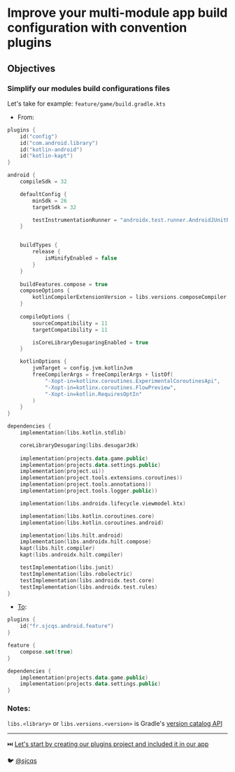 # Improve your multi-module app build configuration with convention plugins
## Objectives

### Simplify our modules build configurations files
Let's take for example: `feature/game/build.gradle.kts`
- From: 
``` kotlin
plugins {
    id("config")
    id("com.android.library")
    id("kotlin-android")
    id("kotlin-kapt")
}

android {
    compileSdk = 32

    defaultConfig {
        minSdk = 26
        targetSdk = 32

        testInstrumentationRunner = "androidx.test.runner.AndroidJUnitRunner"
    }


    buildTypes {
        release {
            isMinifyEnabled = false
        }
    }
    
    buildFeatures.compose = true
    composeOptions {
        kotlinCompilerExtensionVersion = libs.versions.composeCompiler.get()
    }
    
    compileOptions {
        sourceCompatibility = 11
        targetCompatibility = 11

        isCoreLibraryDesugaringEnabled = true
    }

    kotlinOptions {
        jvmTarget = config.jvm.kotlinJvm
        freeCompilerArgs = freeCompilerArgs + listOf(
            "-Xopt-in=kotlinx.coroutines.ExperimentalCoroutinesApi",
            "-Xopt-in=kotlinx.coroutines.FlowPreview",
            "-Xopt-in=kotlin.RequiresOptIn"
        )
    }
}

dependencies {
    implementation(libs.kotlin.stdlib)

    coreLibraryDesugaring(libs.desugarJdk)
    
    implementation(projects.data.game.public)
    implementation(projects.data.settings.public)
    implementation(project.ui))
    implementation(project.tools.extensions.coroutines))
    implementation(project.tools.annotations))
    implementation(project.tools.logger.public))

    implementation(libs.androidx.lifecycle.viewmodel.ktx)

    implementation(libs.kotlin.coroutines.core)
    implementation(libs.kotlin.coroutines.android)

    implementation(libs.hilt.android)
    implementation(libs.androidx.hilt.compose)
    kapt(libs.hilt.compiler)
    kapt(libs.androidx.hilt.compiler)

    testImplementation(libs.junit)
    testImplementation(libs.robolectric)
    testImplementation(libs.androidx.test.core)
    testImplementation(libs.androidx.test.rules)
}
```
- [To](../wordle-android/feature/game/build.gradle.kts):
``` kotlin
plugins {
    id("fr.sjcqs.android.feature")
}

feature {
    compose.set(true)
}

dependencies {
    implementation(projects.data.game.public)
    implementation(projects.data.settings.public)
}
```

### Notes: 
`libs.<library>` or `libs.versions.<version>` is Gradle's [version catalog API](https://docs.gradle.org/current/userguide/platforms.html)

---
⏭️ [Let's start by creating our plugins project and included it in our app](3-include-build.md)

🐦 [@sjcqs](https://twitter.com/sjcqs)